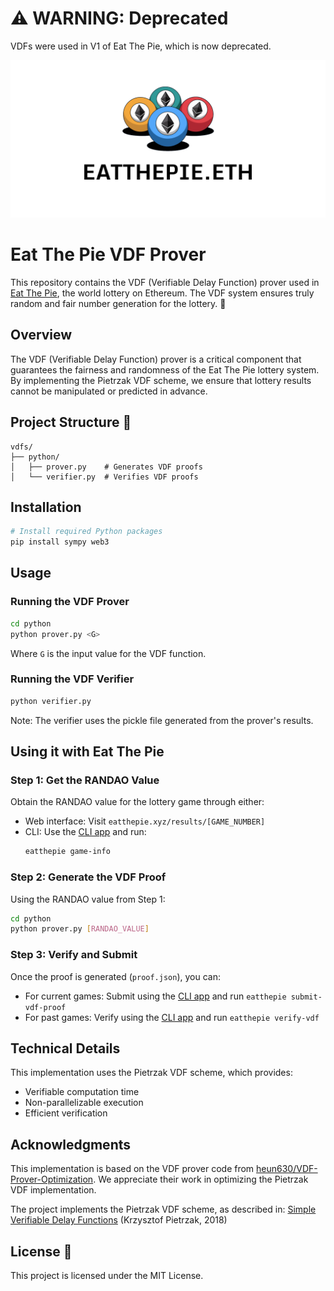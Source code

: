 # ⚠️ WARNING: Deprecated

VDFs were used in V1 of Eat The Pie, which is now deprecated.

![Eat The Pie](https://github.com/eatthepie/docs/blob/main/static/img/header.png)

# Eat The Pie VDF Prover

This repository contains the VDF (Verifiable Delay Function) prover used in [Eat The Pie](https://www.eatthepie.xyz), the world lottery on Ethereum. The VDF system ensures truly random and fair number generation for the lottery. 🎲

## Overview

The VDF (Verifiable Delay Function) prover is a critical component that guarantees the fairness and randomness of the Eat The Pie lottery system. By implementing the Pietrzak VDF scheme, we ensure that lottery results cannot be manipulated or predicted in advance.

## Project Structure 📂

```
vdfs/
├── python/
│   ├── prover.py    # Generates VDF proofs
│   └── verifier.py  # Verifies VDF proofs
```

## Installation

```bash
# Install required Python packages
pip install sympy web3
```

## Usage

### Running the VDF Prover

```bash
cd python
python prover.py <G>
```

Where `G` is the input value for the VDF function.

### Running the VDF Verifier

```bash
python verifier.py
```

Note: The verifier uses the pickle file generated from the prover's results.

## Using it with Eat The Pie

### Step 1: Get the RANDAO Value

Obtain the RANDAO value for the lottery game through either:

- Web interface: Visit `eatthepie.xyz/results/[GAME_NUMBER]`
- CLI: Use the [CLI app](https://github.com/eatthepie/cli) and run:
  ```bash
  eatthepie game-info
  ```

### Step 2: Generate the VDF Proof

Using the RANDAO value from Step 1:

```bash
cd python
python prover.py [RANDAO_VALUE]
```

### Step 3: Verify and Submit

Once the proof is generated (`proof.json`), you can:

- For current games: Submit using the [CLI app](https://github.com/eatthepie/cli) and run `eatthepie submit-vdf-proof`
- For past games: Verify using the [CLI app](https://github.com/eatthepie/cli) and run `eatthepie verify-vdf`

## Technical Details

This implementation uses the Pietrzak VDF scheme, which provides:

- Verifiable computation time
- Non-parallelizable execution
- Efficient verification

## Acknowledgments

This implementation is based on the VDF prover code from [heun630/VDF-Prover-Optimization](https://github.com/heun630/VDF-Prover-Optimization/blob/main/python/pietrzak_vdf.py). We appreciate their work in optimizing the Pietrzak VDF implementation.

The project implements the Pietrzak VDF scheme, as described in: [Simple Verifiable Delay Functions](https://eprint.iacr.org/2018/627.pdf) (Krzysztof Pietrzak, 2018)

## License 📜

This project is licensed under the MIT License.
